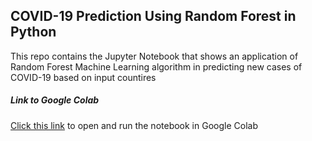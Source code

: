 ## **COVID-19 Prediction Using Random Forest in Python**

This repo contains the Jupyter Notebook that shows an application of Random Forest Machine Learning 
algorithm in predicting new cases of COVID-19 based on input countires

##### **Link to Google Colab**
[Click this link](https://colab.research.google.com/drive/1MFjUlICFYqen09lS-R_lV2chmncziaqN?usp=sharing) to open and run the notebook in Google Colab
